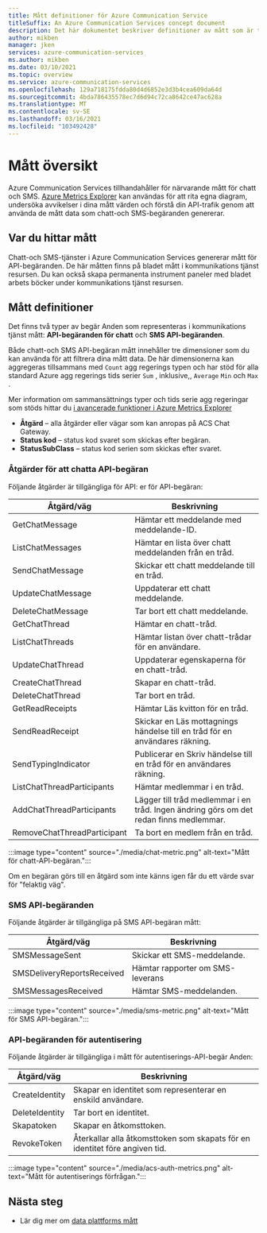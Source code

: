 ```yaml
---
title: Mått definitioner för Azure Communication Service
titleSuffix: An Azure Communication Services concept document
description: Det här dokumentet beskriver definitioner av mått som är tillgängliga i Azure Portal.
author: mikben
manager: jken
services: azure-communication-services
ms.author: mikben
ms.date: 03/10/2021
ms.topic: overview
ms.service: azure-communication-services
ms.openlocfilehash: 129a718175fdda80d4d6852e3d3b4cea609da64d
ms.sourcegitcommit: 4bda786435578ec7d6d94c72ca8642ce47ac628a
ms.translationtype: MT
ms.contentlocale: sv-SE
ms.lasthandoff: 03/16/2021
ms.locfileid: "103492428"
---
```

# <a name="metrics-overview"></a>Mått översikt

Azure Communication Services tillhandahåller för närvarande mått för chatt och SMS. [Azure Metrics Explorer](../../azure-monitor/essentials/metrics-getting-started.md) kan användas för att rita egna diagram, undersöka avvikelser i dina mått värden och förstå din API-trafik genom att använda de mått data som chatt-och SMS-begäranden genererar.

## <a name="where-to-find-metrics"></a>Var du hittar mått

Chatt-och SMS-tjänster i Azure Communication Services genererar mått för API-begäranden. De här måtten finns på bladet mått i kommunikations tjänst resursen. Du kan också skapa permanenta instrument paneler med bladet arbets böcker under kommunikations tjänst resursen.

## <a name="metric-definitions"></a>Mått definitioner

Det finns två typer av begär Anden som representeras i kommunikations tjänst mått: **API-begäranden för chatt** och **SMS API-begäranden**.

Både chatt-och SMS API-begäran mått innehåller tre dimensioner som du kan använda för att filtrera dina mått data. De här dimensionerna kan aggregeras tillsammans med `Count` agg regerings typen och har stöd för alla standard Azure agg regerings tids serier `Sum` , inklusive,, `Average` `Min` och `Max` .

Mer information om sammansättnings typer och tids serie agg regeringar som stöds hittar du [i avancerade funktioner i Azure Metrics Explorer](../../azure-monitor/essentials/metrics-charts.md#aggregation)

- **Åtgärd** – alla åtgärder eller vägar som kan anropas på ACS Chat Gateway.
- **Status kod** – status kod svaret som skickas efter begäran.
- **StatusSubClass** – status kod serien som skickas efter svaret. 


### <a name="chat-api-request-metric-operations"></a>Åtgärder för att chatta API-begäran

Följande åtgärder är tillgängliga för API: er för API-begäran:

| Åtgärd/väg    | Beskrivning                                                                                    |
| -------------------- | ---------------------------------------------------------------------------------------------- |
| GetChatMessage       | Hämtar ett meddelande med meddelande-ID. |
| ListChatMessages     | Hämtar en lista över chatt meddelanden från en tråd. |
| SendChatMessage      | Skickar ett chatt meddelande till en tråd. |
| UpdateChatMessage    | Uppdaterar ett chatt meddelande. |
| DeleteChatMessage    | Tar bort ett chatt meddelande. |
| GetChatThread        | Hämtar en chatt-tråd. |
| ListChatThreads      | Hämtar listan över chatt-trådar för en användare. |
| UpdateChatThread     | Uppdaterar egenskaperna för en chatt-tråd. |
| CreateChatThread     | Skapar en chatt-tråd. |
| DeleteChatThread     | Tar bort en tråd. |
| GetReadReceipts      | Hämtar Läs kvitton för en tråd. |
| SendReadReceipt      | Skickar en Läs mottagnings händelse till en tråd för en användares räkning. |
| SendTypingIndicator           | Publicerar en Skriv händelse till en tråd för en användares räkning. |
| ListChatThreadParticipants    | Hämtar medlemmar i en tråd. |
| AddChatThreadParticipants     | Lägger till tråd medlemmar i en tråd. Ingen ändring görs om det redan finns medlemmar. |
| RemoveChatThreadParticipant   | Ta bort en medlem från en tråd. |

:::image type="content" source="./media/chat-metric.png" alt-text="Mått för chatt-API-begäran.":::

Om en begäran görs till en åtgärd som inte känns igen får du ett värde svar för "felaktig väg".

### <a name="sms-api-requests"></a>SMS API-begäranden

Följande åtgärder är tillgängliga på SMS API-begäran mått:

| Åtgärd/väg    | Beskrivning                                                                                    |
| -------------------- | ---------------------------------------------------------------------------------------------- |
| SMSMessageSent       | Skickar ett SMS-meddelande. |
| SMSDeliveryReportsReceived     | Hämtar rapporter om SMS-leverans |
| SMSMessagesReceived      | Hämtar SMS-meddelanden. |


:::image type="content" source="./media/sms-metric.png" alt-text="Mått för SMS API-begäran.":::

### <a name="authentication-api-requests"></a>API-begäranden för autentisering

Följande åtgärder är tillgängliga i mått för autentiserings-API-begär Anden:

| Åtgärd/väg    | Beskrivning                                                                                    |
| -------------------- | ---------------------------------------------------------------------------------------------- |
| CreateIdentity       | Skapar en identitet som representerar en enskild användare. |
| DeleteIdentity       | Tar bort en identitet. |
| Skapatoken          | Skapar en åtkomsttoken. |
| RevokeToken          | Återkallar alla åtkomsttoken som skapats för en identitet före angiven tid. |

:::image type="content" source="./media/acs-auth-metrics.png" alt-text="Mått för autentiserings förfrågan.":::

## <a name="next-steps"></a>Nästa steg

- Lär dig mer om [data plattforms mått](../../azure-monitor/essentials/data-platform-metrics.md)

